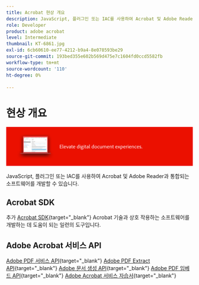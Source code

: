 ```yaml
---
title: Acrobat 현상 개요
description: JavaScript, 플러그인 또는 IAC를 사용하여 Acrobat 및 Adobe Reader과 통합되는 소프트웨어 개발
role: Developer
product: adobe acrobat
level: Intermediate
thumbnail: KT-6861.jpg
exl-id: 6cb60610-ee77-4212-b9a4-8e078593be29
source-git-commit: 193bed355e602b569d475e7c1604fd0ccd5582fb
workflow-type: tm+mt
source-wordcount: '110'
ht-degree: 0%

---
```


# 현상 개요

![Acrobat 현상 이미지](../assets/Hero-Develop.png)

JavaScript, 플러그인 또는 IAC를 사용하여 Acrobat 및 Adobe Reader과 통합되는 소프트웨어를 개발할 수 있습니다.

## Acrobat SDK

추가 [Acrobat SDK](https://opensource.adobe.com/dc-acrobat-sdk-docs/acrobatsdk/){target="_blank"} Acrobat 기술과 상호 작용하는 소프트웨어를 개발하는 데 도움이 되는 일련의 도구입니다.

## Adobe Acrobat 서비스 API

[Adobe PDF 서비스 API](https://developer.adobe.com/document-services/apis/pdf-services/){target="_blank"}
[Adobe PDF Extract API](https://developer.adobe.com/document-services/apis/pdf-extract/){target="_blank"}
[Adobe 문서 생성 API](https://developer.adobe.com/document-services/apis/doc-generation/){target="_blank"}
[Adobe PDF 임베드 API](https://developer.adobe.com/document-services/apis/pdf-embed/){target="_blank"}
[Adobe Acrobat 서비스 자습서](https://experienceleague.adobe.com/docs/acrobat-services-learn/tutorials/overview.html){target="_blank"}
